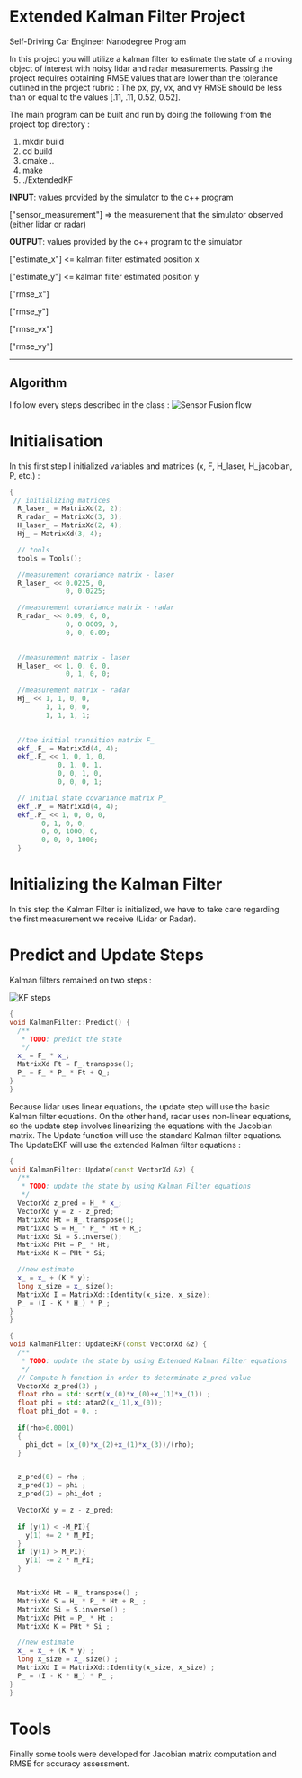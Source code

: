# Extended Kalman Filter Project
Self-Driving Car Engineer Nanodegree Program

In this project you will utilize a kalman filter to estimate the state of a moving object of interest with noisy lidar and radar measurements. Passing the project requires obtaining RMSE values that are lower than the tolerance outlined in the project rubric : The px, py, vx, and vy RMSE should be less than or equal to the values [.11, .11, 0.52, 0.52].

The main program can be built and run by doing the following from the project top directory :

1. mkdir build
2. cd build
3. cmake ..
4. make
5. ./ExtendedKF


**INPUT**: values provided by the simulator to the c++ program

["sensor_measurement"] => the measurement that the simulator observed (either lidar or radar)


**OUTPUT**: values provided by the c++ program to the simulator

["estimate_x"] <= kalman filter estimated position x

["estimate_y"] <= kalman filter estimated position y

["rmse_x"]

["rmse_y"]

["rmse_vx"]

["rmse_vy"]

---

## Algorithm
I follow every steps described in the class :
    ![Sensor Fusion flow](https://github.com/Dynaa/EKF_project/blob/master/Docs/ekf_flow.jpg)

# Initialisation 
In this first step I initialized variables and matrices (x, F, H_laser, H_jacobian, P, etc.) :
```cpp
{
 // initializing matrices
  R_laser_ = MatrixXd(2, 2);
  R_radar_ = MatrixXd(3, 3);
  H_laser_ = MatrixXd(2, 4);
  Hj_ = MatrixXd(3, 4);

  // tools 
  tools = Tools();

  //measurement covariance matrix - laser
  R_laser_ << 0.0225, 0,
              0, 0.0225;

  //measurement covariance matrix - radar
  R_radar_ << 0.09, 0, 0,
              0, 0.0009, 0,
              0, 0, 0.09;

  
  //measurement matrix - laser
  H_laser_ << 1, 0, 0, 0,
              0, 1, 0, 0;

  //measurement matrix - radar
  Hj_ << 1, 1, 0, 0,
         1, 1, 0, 0,
         1, 1, 1, 1;

  
  //the initial transition matrix F_
  ekf_.F_ = MatrixXd(4, 4);
  ekf_.F_ << 1, 0, 1, 0,
            0, 1, 0, 1,
            0, 0, 1, 0,
            0, 0, 0, 1;

  // initial state covariance matrix P_
  ekf_.P_ = MatrixXd(4, 4);
  ekf_.P_ << 1, 0, 0, 0,
        0, 1, 0, 0,
        0, 0, 1000, 0,
        0, 0, 0, 1000;
  }
```

# Initializing the Kalman Filter
In this step the Kalman Filter is initialized, we have to take care regarding the first measurement we receive (Lidar or Radar).

# Predict and Update Steps
Kalman filters remained on two steps : 

![KF steps](https://github.com/Dynaa/EKF_project/blob/master/Docs/Steps.png)
```cpp
{
void KalmanFilter::Predict() {
  /**
   * TODO: predict the state
   */
  x_ = F_ * x_;
  MatrixXd Ft = F_.transpose();
  P_ = F_ * P_ * Ft + Q_;
}
}
```



Because lidar uses linear equations, the update step will use the basic Kalman filter equations. On the other hand, radar uses non-linear equations, so the update step involves linearizing the equations with the Jacobian matrix. The Update function will use the standard Kalman filter equations. The UpdateEKF will use the extended Kalman filter equations : 
```cpp
{
void KalmanFilter::Update(const VectorXd &z) {
  /**
   * TODO: update the state by using Kalman Filter equations
   */
  VectorXd z_pred = H_ * x_;
  VectorXd y = z - z_pred;
  MatrixXd Ht = H_.transpose();
  MatrixXd S = H_ * P_ * Ht + R_;
  MatrixXd Si = S.inverse();
  MatrixXd PHt = P_ * Ht;
  MatrixXd K = PHt * Si;

  //new estimate
  x_ = x_ + (K * y);
  long x_size = x_.size();
  MatrixXd I = MatrixXd::Identity(x_size, x_size);
  P_ = (I - K * H_) * P_;
}
}
```

```cpp
{
void KalmanFilter::UpdateEKF(const VectorXd &z) {
  /**
   * TODO: update the state by using Extended Kalman Filter equations
   */
  // Compute h function in order to determinate z_pred value 
  VectorXd z_pred(3) ;
  float rho = std::sqrt(x_(0)*x_(0)+x_(1)*x_(1)) ;
  float phi = std::atan2(x_(1),x_(0));
  float phi_dot = 0. ;
  
  if(rho>0.0001)
  {
    phi_dot = (x_(0)*x_(2)+x_(1)*x_(3))/(rho);
  }


  z_pred(0) = rho ;
  z_pred(1) = phi ;
  z_pred(2) = phi_dot ; 

  VectorXd y = z - z_pred;
  
  if (y(1) < -M_PI){
    y(1) += 2 * M_PI;
  }
  if (y(1) > M_PI){
    y(1) -= 2 * M_PI;
  }


  MatrixXd Ht = H_.transpose() ;
  MatrixXd S = H_ * P_ * Ht + R_ ;
  MatrixXd Si = S.inverse() ;
  MatrixXd PHt = P_ * Ht ;
  MatrixXd K = PHt * Si ;

  //new estimate
  x_ = x_ + (K * y) ;
  long x_size = x_.size() ;
  MatrixXd I = MatrixXd::Identity(x_size, x_size) ;
  P_ = (I - K * H_) * P_ ;
}
}
```

# Tools
Finally some tools were developed for Jacobian matrix computation and RMSE for accuracy assessment.

